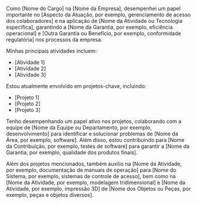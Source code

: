 Como [Nome do Cargo] na [Nome da Empresa], desempenhei um papel importante no [Aspecto da Atuação, por exemplo, gerenciamento de acesso dos colaboradores] e na aplicação de [Nome da Atividade ou Tecnologia específica], garantindo a [Nome da Garantia, por exemplo, eficiência operacional] e [Outra Garantia ou Benefício, por exemplo, conformidade regulatória] nos processos da empresa.

Minhas principais atividades incluem:
- [Atividade 1]
- [Atividade 2]
- [Atividade 3]

Estou atualmente envolvido em projetos-chave, incluindo:
- [Projeto 1]
- [Projeto 2]
- [Projeto 3]

Tenho desempenhando um papel ativo nos projetos, colaborando com a equipe de [Nome da Equipe ou Departamento, por exemplo, desenvolvimento] para identificar e solucionar problemas de [Nome da Área, por exemplo, software]. Além disso, estou contribuindo para [Nome da Contribuição, por exemplo, testes de software] para garantir a [Nome da Garantia, por exemplo, qualidade dos produtos finais].

Além dos projetos mencionados, também auxilio na [Nome da Atividade, por exemplo, documentação de manuais de operação] para [Nome do Sistema, por exemplo, sistemas de controle de acesso], bem como na [Nome da Atividade, por exemplo, modelagem tridimensional] e [Nome da Atividade, por exemplo, impressão 3D] de [Nome dos Objetos ou Peças, por exemplo, peças e objetos diversos].
